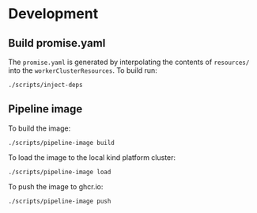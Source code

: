 # Development

## Build promise.yaml
The `promise.yaml` is generated by interpolating the contents of `resources/` into
the `workerClusterResources`. To build run:

```
./scripts/inject-deps
```

## Pipeline image
To build the image:
```
./scripts/pipeline-image build
```

To load the image to the local kind platform cluster:
```
./scripts/pipeline-image load
```

To push the image to ghcr.io:
```
./scripts/pipeline-image push
```
